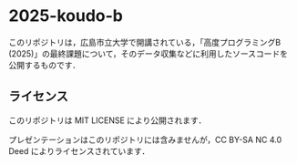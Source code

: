 # 2025-koudo-b

このリポジトリは，広島市立大学で開講されている，「高度プログラミングB (2025)」の最終課題について，そのデータ収集などに利用したソースコードを公開するものです．

## ライセンス

このリポジトリは MIT LICENSE により公開されます．

プレゼンテーションはこのリポジトリには含みませんが，CC BY-SA NC 4.0 Deed によりライセンスされています．
